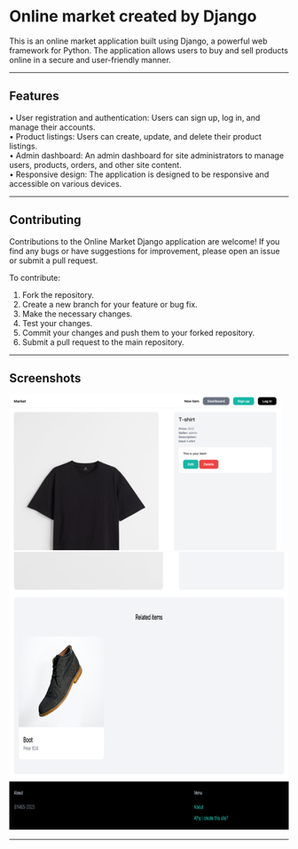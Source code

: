 # Online market created by Django

This is an online market application built using Django, a powerful web framework for Python. The application allows users to buy and sell products online in a secure and user-friendly manner.

---

## Features

• User registration and authentication: Users can sign up, log in, and manage their accounts. <br />
• Product listings: Users can create, update, and delete their product listings. <br />
• Admin dashboard: An admin dashboard for site administrators to manage users, products, orders, and other site content. <br />
• Responsive design: The application is designed to be responsive and accessible on various devices. <br />

---

## Contributing

Contributions to the Online Market Django application are welcome! If you find any bugs or have suggestions for improvement, please open an issue or submit a pull request.

To contribute:

1. Fork the repository.
2. Create a new branch for your feature or bug fix.
3. Make the necessary changes.
4. Test your changes.
5. Commit your changes and push them to your forked repository.
6. Submit a pull request to the main repository.

---

## Screenshots

<img src='media/item1.png' height='280' width='490'>
<img src='media/item2.png' height='500' width='800'>

---
